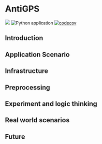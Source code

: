 # AntiGPS
![](https://img.shields.io/appveyor/build/bournexu/AntiGPS) ![Python application](https://github.com/BourneXu/AntiGPS/workflows/Python%20application/badge.svg) [![codecov](https://codecov.io/gh/BourneXu/AntiGPS/branch/master/graph/badge.svg)](https://codecov.io/gh/BourneXu/AntiGPS)

## Introduction

## Application Scenario

## Infrastructure
<!-- #![AntiGPS](intro/infrastructure.png) -->

## Preprocessing 

## Experiment and logic thinking

## Real world scenarios

## Future

